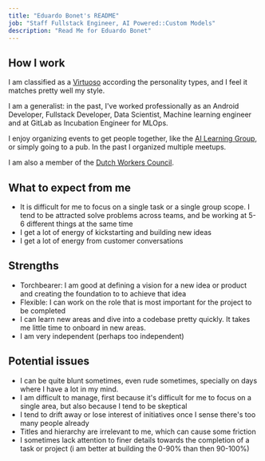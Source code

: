 ```yaml
---
title: "Eduardo Bonet's README"
job: "Staff Fullstack Engineer, AI Powered::Custom Models"
description: "Read Me for Eduardo Bonet"
---
```


## How I work

I am classified as a [Virtuoso](https://www.16personalities.com/) according the personality types, and I feel it matches pretty well my style.

I am a generalist: in the past, I've worked professionally as an Android Developer, Fullstack Developer, Data Scientist, Machine learning engineer and at GitLab as Incubation Engineer for MLOps.

I enjoy organizing events to get people together, like the [AI Learning Group](https://gitlab.com/gitlab-org/ai-powered/custom-models/custom-models/-/issues/32), or simply going to a pub. In the past I organized multiple meetups.

I am also a member of the [Dutch Workers Council](https://internal.gitlab.com/handbook/legal-and-corporate-affairs/legal-and-compliance/netherlands/).

## What to expect from me

- It is difficult for me to focus on a single task or a single group scope. I tend to be attracted solve problems across teams, and be working at 5-6 different things at the same time
- I get a lot of energy of kickstarting and building new ideas
- I get a lot of energy from customer conversations

## Strengths

- Torchbearer: I am good at defining a vision for a new idea or product and creating the foundation to to achieve that idea
- Flexible: I can work on the role that is most important for the project to be completed
- I can learn new areas and dive into a codebase pretty quickly. It takes me little time to onboard in new areas.
- I am very independent (perhaps too independent)

## Potential issues

- I can be quite blunt sometimes, even rude sometimes, specially on days where I have a lot in my mind.
- I am difficult to manage, first because it's difficult for me to focus on a single area, but also because I tend to be skeptical
- I tend to drift away or lose interest of initiatives once I sense there's too many people already
- Titles and hierarchy are irrelevant to me, which can cause some friction
- I sometimes lack attention to finer details towards the completion of a task or project (i am better at building the 0-90% than then 90-100%)
